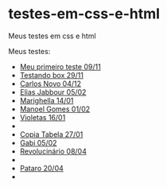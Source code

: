 # testes-em-css-e-html
 Meus testes em css e html

 Meus testes:
 <ul>
 <li><a href='https://mefistocly.github.io/testes-em-css-e-html/testando box e outras coisas/index.html' target='_blank'>Meu primeiro teste 09/11</a></li>
 <li><a href='https://mefistocly.github.io/testes-em-css-e-html/Che%20guevara/index.html' target='_blank'>Testando box 29/11</a></li>
 <li><a href='https://mefistocly.github.io/testes-em-css-e-html/Carlos%20Miguel%20Novo/index.html' target='_blank'>Carlos Novo 04/12</a></li>
<li><a href='https://mefistocly.github.io/testes-em-css-e-html/Elias%20Jabbour/index.html' target='_blank'>Elias Jabbour 05/02</a></li>
<li><a href='https://mefistocly.github.io/testes-em-css-e-html/Carlos%20Marighella/marighella.html' target='_blank'>Marighella 14/01</a></li>
<li><a href='https://mefistocly.github.io/testes-em-css-e-html/Manoel%20Gomes/index.html' target='_blank'>Manoel Gomes 01/02</a></li>
<li><a href='https://mefistocly.github.io/testes-em-css-e-html/violetas/index.html' target='_blank' >Violetas 16/01</a><li>
<li><a href='https://mefistocly.github.io/testes-em-css-e-html/cópia%20wikipedia%20tabela/index.html' target='_blank'>Copia Tabela 27/01</a></li>
<li><a href='https://mefistocly.github.io/testes-em-css-e-html/Gabi/index.html' target='_blank'>Gabi 05/02</a></li>
<li><a href='https://mefistocly.github.io/testes-em-css-e-html/revolucionário/ex.html' target='_blank'>Revolucinário 08/04</a><li>
<li><a href='https://mefistocly.github.io/testes-em-css-e-html/SexKing/Pataro/inicio/pataro.html' target='_blank'>Pataro 20/04<a><li>
